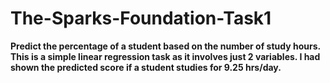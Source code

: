 # The-Sparks-Foundation-Task1

<b>
Predict the percentage of a student based on the number of study hours.
<td>This is a simple linear regression task as it involves just 2 variables.</td>
<td>I had shown the predicted score if a student studies for 9.25 hrs/day.</td>
</b>
